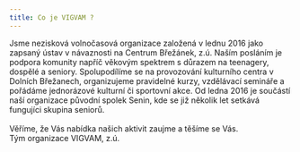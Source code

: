 ```yaml
---
title: Co je VIGVAM ?
---
```

Jsme nezisková volnočasová organizace založená v lednu 2016 jako zapsaný ústav v návaznosti na Centrum Břežánek, z.ú. Naším posláním je podpora komunity napříč věkovým spektrem s důrazem na teenagery, dospělé a seniory. Spolupodílíme se na provozování kulturního centra v Dolních Břežanech, organizujeme pravidelné kurzy, vzdělávací semináře a pořádáme jednorázové kulturní či sportovní akce. Od ledna 2016 je součástí naší organizace původní spolek Senin, kde se již několik let setkává fungujíci skupina seniorů.\
\
Věříme, že Vás nabídka našich aktivit zaujme a těšíme se Vás.\
Tým organizace VIGVAM, z.ú.
